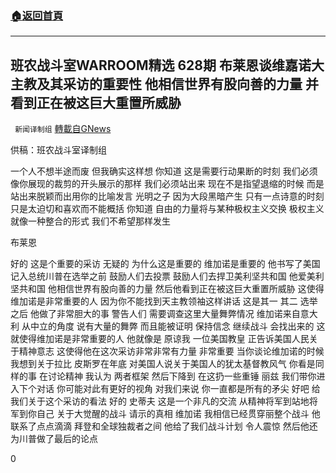 ###  [:house:返回首頁](https://github.com/ourhimalayas/txt)
---

## 班农战斗室WARROOM精选 628期 布莱恩谈维嘉诺大主教及其采访的重要性 他相信世界有股向善的力量 并看到正在被这巨大重置所威胁
` 新闻译制组` [轉載自GNews](https://gnews.org/zh-hans/735524/)

供稿：班农战斗室译制组

一个人不想半途而废 但我确实这样想 你知道 这是需要行动果断的时刻 我们必须像你展现的裁剪的开头展示的那样 我们必须站出来 现在不是指望退缩的时候 而是站出来脱颖而出用你的比喻发言 光明之子  因为大段黑暗产生 只有一点诗意的时刻 只是太迫切和喜欢而不能概括 你知道 自由的力量将与某种极权主义交换 极权主义 就像一种整合的形式 我们不希望那样发生

布莱恩

好的 这是个重要的采访 无疑的 为什么这是重要的 维加诺是重要的  他书写了美国 记入总统川普在选举之前 鼓励人们去投票 鼓励人们去捍卫美利坚共和国 他爱美利坚共和国 他相信世界有股向善的力量 然后他看到正在被这巨大重置所威胁 这使得维加诺是非常重要的人 因为你不能找到天主教领袖这样讲话 这是其一 其二 选举之后 他做了非常胆大的事 警告人们 需要调查这里大量舞弊情况 维加诺来自意大利 从中立的角度 说有大量的舞弊 而且能被证明 保持信念 继续战斗  会找出来的 这就使得维加诺是非常重要的人 他就像是 原谅我 一位美国教皇 正告诉美国人民关于精神意志 这使得他在这次采访非常非常有力量 非常重要 当你谈论维加诺的时候 我想到关于拉比 皮斯罗在年底 对美国人说关于美国人的犹太基督教风气 你看是同样的事 在讨论精神 我认为 两者框架 然后下降到 在这扔一些重锤 丽兹 我们带你进入下个对话 你可能对此有更好的视角 对我们来说 你一直都是所有的矛尖 好吧 给我们关于这个采访的看法 好的 史蒂夫 这是一个非凡的交流 从精神将军到站地将军到你自己 关于大觉醒的战斗 请示的真相 维加诺 我相信已经贯穿丽整个战斗 他联系了点点滴滴 拜登和全球独裁者之间 他给了我们战斗计划 令人震惊 然后他还为川普做了最后的论点

0
